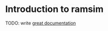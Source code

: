 # Introduction to ramsim

TODO: write [great documentation](http://jacobian.org/writing/what-to-write/)

